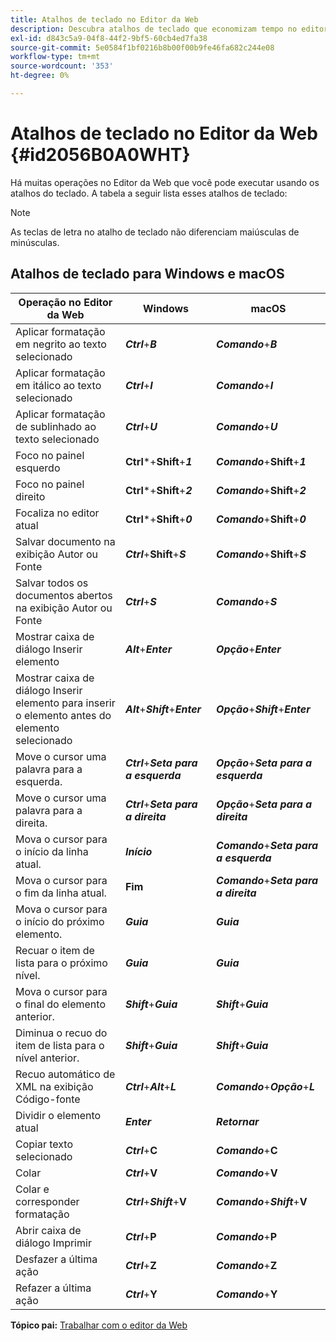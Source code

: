 ```yaml
---
title: Atalhos de teclado no Editor da Web
description: Descubra atalhos de teclado que economizam tempo no editor da Web do AEM Guides.
exl-id: d843c5a9-04f8-44f2-9bf5-60cb4ed7fa38
source-git-commit: 5e0584f1bf0216b8b00f00b9fe46fa682c244e08
workflow-type: tm+mt
source-wordcount: '353'
ht-degree: 0%

---
```


# Atalhos de teclado no Editor da Web {#id2056B0A0WHT}

Há muitas operações no Editor da Web que você pode executar usando os atalhos do teclado. A tabela a seguir lista esses atalhos de teclado:

>[!NOTE]
>
> As teclas de letra no atalho de teclado não diferenciam maiúsculas de minúsculas.

## Atalhos de teclado para Windows e macOS

| Operação no Editor da Web | Windows | macOS |
|-----------------------|-----------------|-----------------|
| Aplicar formatação em negrito ao texto selecionado | ***Ctrl***+***B*** | ***Comando***+***B*** |
| Aplicar formatação em itálico ao texto selecionado | ***Ctrl***+***I*** | ***Comando***+***I*** |
| Aplicar formatação de sublinhado ao texto selecionado | ***Ctrl***+***U*** | ***Comando***+***U*** |
| Foco no painel esquerdo | **Ctrl***+**Shift**+***1*** | ***Comando***+**Shift**+***1*** |
| Foco no painel direito | **Ctrl***+**Shift**+***2*** | ***Comando***+**Shift**+***2*** |
| Focaliza no editor atual | **Ctrl***+**Shift**+***0*** | ***Comando***+**Shift**+***0*** |
| Salvar documento na exibição Autor ou Fonte | ***Ctrl***+**Shift**+***S*** | ***Comando***+**Shift**+***S*** |
| Salvar todos os documentos abertos na exibição Autor ou Fonte | ***Ctrl***+***S*** | ***Comando***+***S*** |
| Mostrar caixa de diálogo Inserir elemento | ***Alt***+***Enter*** | ***Opção***+***Enter*** |
| Mostrar caixa de diálogo Inserir elemento para inserir o elemento antes do elemento selecionado | ***Alt***+***Shift***+***Enter*** | ***Opção***+***Shift***+***Enter*** |
| Move o cursor uma palavra para a esquerda. | ***Ctrl***+***Seta para a esquerda*** | ***Opção***+***Seta para a esquerda*** |
| Move o cursor uma palavra para a direita. | ***Ctrl***+***Seta para a direita*** | ***Opção***+***Seta para a direita*** |
| Mova o cursor para o início da linha atual. | ***Início*** | ***Comando***+***Seta para a esquerda*** |
| Mova o cursor para o fim da linha atual. | **Fim** | ***Comando***+***Seta para a direita*** |
| Mova o cursor para o início do próximo elemento. | ***Guia*** | ***Guia*** |
| Recuar o item de lista para o próximo nível. | ***Guia*** | ***Guia*** |
| Mova o cursor para o final do elemento anterior. | ***Shift***+***Guia*** | ***Shift***+***Guia*** |
| Diminua o recuo do item de lista para o nível anterior. | ***Shift***+***Guia*** | ***Shift***+***Guia*** |
| Recuo automático de XML na exibição Código-fonte | ***Ctrl***+***Alt***+***L*** | ***Comando***+***Opção***+***L*** |
| Dividir o elemento atual | ***Enter*** | ***Retornar*** |
| Copiar texto selecionado | ***Ctrl***+**C** | ***Comando***+**C** |
| Colar | ***Ctrl***+**V** | ***Comando***+**V** |
| Colar e corresponder formatação | ***Ctrl***+***Shift***+**V** | ***Comando***+***Shift***+**V** |
| Abrir caixa de diálogo Imprimir | ***Ctrl***+**P** | ***Comando***+**P** |
| Desfazer a última ação | ***Ctrl***+**Z** | ***Comando***+**Z** |
| Refazer a última ação | ***Ctrl***+**Y** | ***Comando***+**Y** |

**Tópico pai:** [Trabalhar com o editor da Web](web-editor.md)
